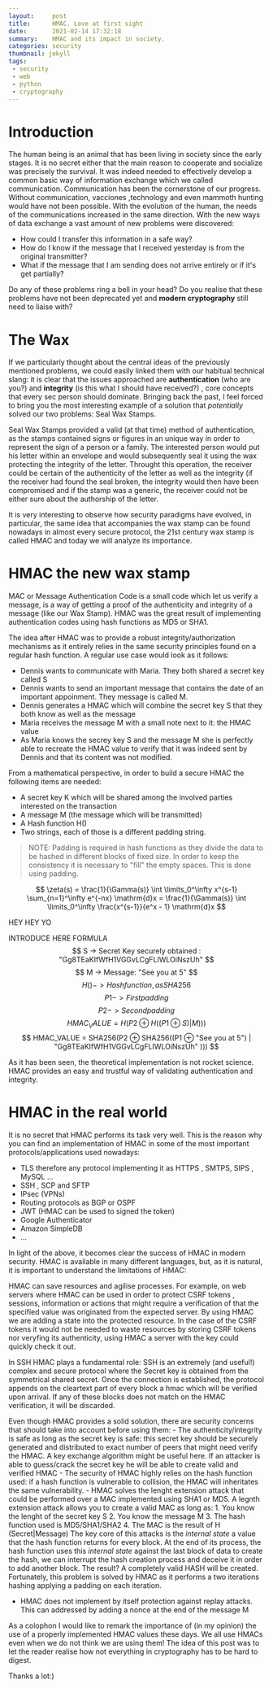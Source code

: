 ```yaml
---
layout:     post
title:      HMAC. Love at first sight
date:       2021-02-14 17:32:18
summary:    HMAC and its impact in society.
categories: security
thumbnail: jekyll
tags:
 - security
 - web
 - python
 - cryptography
---
```


# Introduction
The human being is an animal that has been living in society since the early stages. It is no secret either that the main reason to cooperate and socialize was precisely the survival. It was indeed needed to effectively develop a common basic way of information exchange which we called communication. Communication has been the cornerstone of our progress. Without communication, vacciones ,technology and even mammoth hunting would have not been possible. With the evolution of the human, the needs of the communications increased in the same direction. With the new ways of data exchange a vast amount of new problems were discovered: 
- How could I transfer this information in a safe way?
- How do I know if the message that I received yesterday is from the original transmitter?
- What if the message that I am sending does not arrive entirely or if it's get partially?

Do any of these problems ring a bell in your head? Do you realise that these problems have not been deprecated yet and **modern cryptography** still need to liaise with?


# The Wax
If we particularly thought about the central ideas of the previously mentioned problems, we could easily linked them with our habitual technical slang: it is clear that the issues approached are **authentication** (who are you?) and **integrity** (is this what I should have received?) , core concepts that every sec person should dominate. 
Bringing back the past, I feel forced to bring you the most interesting example of a solution that *potentially* solved our two problems: Seal Wax Stamps.
![]()

Seal Wax Stamps provided a  valid (at that time) method of authentication, as the stamps contained signs or figures in an unique way in order to represent the sign of a person or a family. The interested person would put his letter within an envelope and would subsequently seal it using the wax protecting the integrity of the letter. Throught this operation, the receiver could be certain of the authenticity of the letter as well as the integrity (if the receiver had found the seal broken, the integrity would then have been compromised and if the stamp was a generic, the receiver could not be either sure about the authorship of the letter.

It is very interesting to observe how security paradigms have evolved, in particular, the same idea that accompanies the wax stamp can be found nowadays in almost every secure protocol, the 21st century wax stamp is called HMAC and today we will analyze its importance. 

# HMAC the new wax stamp

MAC or Message Authentication Code is a small code which let us verify a message, is a way of getting a proof of the authenticity and integrity of a message (like our Wax Stamp). HMAC was the great result of implementing authentication codes using hash functions as MD5 or SHA1.

The idea after HMAC was to provide a robust integrity/authorization mechanisms as it entirely relies in the same security principles found on a regular hash function. A regular use case would look as it follows:
- Dennis wants to communicate with Maria. They both shared a secret key called S
- Dennis wants to send an important message that contains the date of an important appoinment. They message is called M.
- Dennis generates a HMAC which will combine the secret key  S that they both know as well as the message  
- Maria receives the message M with a small note next to it: the HMAC value
- As Maria knows the secrey key S and the message M she is perfectly able to recreate the HMAC value to verify that it was indeed sent by Dennis and that its content was not modified.


From a mathematical perspective, in order to build a secure HMAC the following items are needed:
- A secret key K which will be shared among the involved parties interested on the transaction
- A message M  (the message which will be transmitted)
- A Hash function H()
- Two strings, each of those is a different padding string. 

> NOTE: Padding is required in hash functions as they divide the data to be hashed in different blocks of fixed size. In order to keep the consistency it is necessary to "fill" the empty spaces. This is done using padding.


$$ \zeta(s) = \frac{1}{\Gamma(s)} \int \limits_0^\infty x^{s-1} \sum_{n=1}^\infty e^{-nx} \mathrm{d}x = \frac{1}{\Gamma(s)} \int \limits_0^\infty \frac{x^{s-1}}{e^x - 1} \mathrm{d}x $$

HEY HEY YO

INTRODUCE HERE FORMULA
$$ S -> Secret Key securely obtained : "Gg8TEaKIfWfH1VGGvLCgFLIWLOiNszUh" $$
$$ M -> Message: "See you at 5" $$
$$ H() -> Hash function , as SHA256 $$
$$ P1 -> First padding $$
$$ P2 -> Second padding $$
$$ HMAC_VALUE = H(P2 ⊕ H((P1 ⊕ S) | M))) $$
$$ HMAC_VALUE = SHA256(P2 ⊕ SHA256((P1 ⊕ "See you at 5") | "Gg8TEaKIfWfH1VGGvLCgFLIWLOiNszUh" ))) $$

As it has been seen, the theoretical implementation is not rocket science. HMAC provides an easy and trustful way of validating authentication and integrity.

# HMAC in the real world

It is no secret that HMAC performs its task very well. This is the reason why you can find an implementation of HMAC in some of the most important protocols/applications used nowadays:
- TLS therefore any protocol implementing it as HTTPS , SMTPS, SIPS , MySQL ...
- SSH , SCP and SFTP
- IPsec (VPNs)
- Routing protocols as BGP or OSPF
- JWT (HMAC can be used to signed the token)
- Google Authenticator
- Amazon SimpleDB
- ...

In light of the above, it becomes clear the success of HMAC in modern security. HMAC is available in many different languages, but, as it is natural, it is important to understand the limitations of HMAC:

HMAC can save resources and agilise processes. For example, on web servers where HMAC can be used in order to protect CSRF tokens , sessions,  information or actions that might require a verification of that the specified value was originated from the expected server. By using HMAC we are adding a state into the protected resource. In the case of the CSRF tokens it would not be needed to waste resources by storing CSRF tokens nor veryfing its authenticity, using HMAC a server with the key could quickly check it out. 

In SSH HMAC plays a fundamental role: SSH is an extremely (and useful!) complex and secure protocol where the Secret key is obtained from the symmetrical shared secret. Once the connection is established, the protocol appends on the cleartext part of every block a hmac which will be verified upon arrival. If any of these blocks does not match on the HMAC verification, it will be discarded.

Even though HMAC provides a solid solution, there are security concerns that should take into account before using them:
    - The authenticity/integrity is safe as long as the secret key is safe: this secret key should be securely generated and distributed to exact number of peers that might need verify the HMAC. A key exchange algorithm might be useful here. If an attacker is able to guess/crack the secret key he will be able to create valid and verified HMAC
    - The security of HMAC highly relies on the hash function used: if a hash function is vulnerable to collision, the HMAC will inheritates the same vulnerability.
    - HMAC solves the lenght extension attack that could be performed over a MAC implemented using SHA1 or MD5. A legnth extension attack allows you to create a valid MAC as long as:
       1. You know the lenght of the secret key S
       2. You know the message M
       3. The hash function used is MD5/SHA1/SHA2
       4. The MAC is the result of   H (Secret|Message)
   The key core of this attacks is the *internal state* a value that the hash function returns for every block. At the end of its process, the hash function uses this *internal state* against the last  block of data to create the hash, we can interrupt the hash creation process and deceive it in order to add another block. The result? A completely valid HASH will be created. Fortunately, this problem is solved by HMAC as it performs a two iterations hashing applying a padding on each iteration.
   - HMAC does not implement by itself protection against replay attacks. This can addressed by adding a nonce at the end of the message M


As a colophon I would like to remark the importance of (in my opinion) the use of a properly implemented HMAC values these days. We all use HMACs even when we do not think we are using them! The idea of this post was to let the reader realise how not everything in cryptography has to be hard to digest.

Thanks a lot:)


